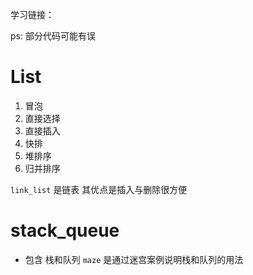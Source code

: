 
学习链接：[]()

ps: 部分代码可能有误

# List

1. 冒泡
2. 直接选择
3. 直接插入
4. 快排
5. 堆排序
6. 归并排序

`link_list` 是链表
其优点是插入与删除很方便

# stack_queue

- 包含 栈和队列
`maze` 是通过迷宫案例说明栈和队列的用法